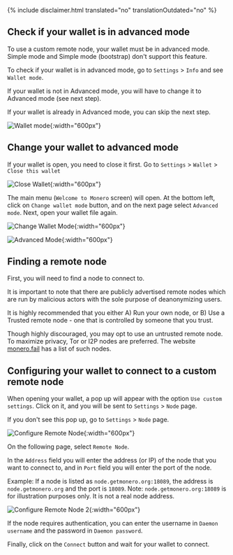 {% include disclaimer.html translated="no" translationOutdated="no" %}

## Check if your wallet is in advanced mode

To use a custom remote node, your wallet must be in advanced mode. Simple mode and Simple mode (bootstrap) don't support this feature.

To check if your wallet is in advanced mode, go to `Settings` > `Info` and see `Wallet mode`.

If your wallet is not in Advanced mode, you will have to change it to Advanced mode (see next step).

If your wallet is already in Advanced mode, you can skip the next step.

![Wallet mode](/img/resources/user-guides/en/remote_node/wallet_mode_info.avif){:width="600px"}

## Change your wallet to advanced mode

If your wallet is open, you need to close it first. Go to `Settings` > `Wallet` > `Close this wallet`

![Close Wallet](/img/resources/user-guides/en/remote_node/close_open_wallet.avif){:width="600px"}

The main menu (`Welcome to Monero` screen) will open. At the bottom left, click on `Change wallet mode` button, and on the next page select `Advanced mode`. Next, open your wallet file again.

![Change Wallet Mode](/img/resources/user-guides/en/remote_node/change_wallet_mode.avif){:width="600px"}

![Advanced Mode](/img/resources/user-guides/en/remote_node/advanced_mode.avif){:width="600px"}

## Finding a remote node

First, you will need to find a node to connect to.

It is important to note that there are publicly advertised remote nodes which are run by malicious actors with the sole purpose of deanonymizing users.

It is highly recommended that you either A) Run your own node, or B) Use a Trusted remote node - one that is controlled by someone that you trust.

Though highly discouraged, you may opt to use an untrusted remote node. To maximize privacy, Tor or I2P nodes are preferred. The website [monero.fail](https://monero.fail) has a list of such nodes.

## Configuring your wallet to connect to a custom remote node

When opening your wallet, a pop up will appear with the option `Use custom settings`. Click on it, and you will be sent to `Settings` > `Node` page. 

If you don't see this pop up, go to `Settings` > `Node` page.

![Configure Remote Node](/img/resources/user-guides/en/remote_node/remote_node_config.avif){:width="600px"}

On the following page, select `Remote Node`.

In the `Address` field you will enter the address (or IP) of the node that you want to connect to, and in `Port` field you will enter the port of the node.

Example: If a node is listed as `node.getmonero.org:18089`, the address is `node.getmonero.org` and the port is `18089`. Note: `node.getmonero.org:18089` is for illustration purposes only. It is not a real node address.

![Configure Remote Node 2](/img/resources/user-guides/en/remote_node/remote_node_config-2.avif){:width="600px"}

If the node requires authentication, you can enter the username in `Daemon username` and the password in `Daemon password`.

Finally, click on the `Connect` button and wait for your wallet to connect.
